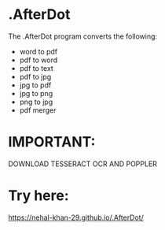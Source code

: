# .AfterDot
The .AfterDot program converts the following: 
- word to pdf
- pdf to word
- pdf to text
- pdf to jpg
- jpg to pdf
- jpg to png
- png to jpg
- pdf merger

# IMPORTANT:
DOWNLOAD TESSERACT OCR AND POPPLER

# Try here:
https://nehal-khan-29.github.io/.AfterDot/

